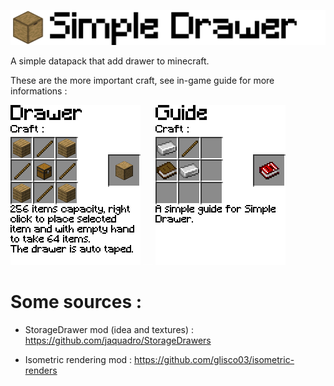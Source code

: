![Banner](/images/banner.png)

A simple datapack that add drawer to minecraft.


These are the more important craft, see in-game guide for more informations :

![CraftDrawer](/SimpleDrawer&#32;ResourcePack/assets/simpledrawer\textures/font/craft_drawer.png) ![Vide](/images/vide.png) ![CraftGuide](/SimpleDrawer&#32;ResourcePack/assets/simpledrawer\textures/font/craft_guide.png)




# Some sources :
- StorageDrawer mod (idea and textures) : https://github.com/jaquadro/StorageDrawers

- Isometric rendering mod : https://github.com/glisco03/isometric-renders